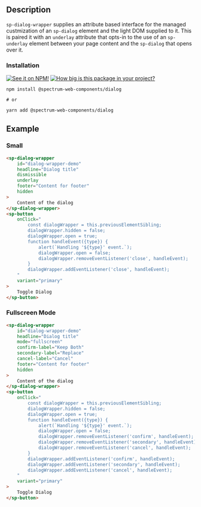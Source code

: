 ## Description

`sp-dialog-wrapper` supplies an attribute based interface for the managed custmization of an `sp-dialog` element and the light DOM supplied to it. This is paired it with an `underlay` attribute that opts-in to the use of an `sp-underlay` element between your page content and the `sp-dialog` that opens over it.

### Installation

[![See it on NPM!](https://img.shields.io/npm/v/@spectrum-web-components/dialog?style=for-the-badge)](https://www.npmjs.com/package/@spectrum-web-components/dialog)
[![How big is this package in your project?](https://img.shields.io/bundlephobia/minzip/@spectrum-web-components/dialog?style=for-the-badge)](https://bundlephobia.com/result?p=@spectrum-web-components/dialog)

```
npm install @spectrum-web-components/dialog

# or

yarn add @spectrum-web-components/dialog
```

## Example

### Small

```html
<sp-dialog-wrapper
    id="dialog-wrapper-demo"
    headline="Dialog title"
    dismissible
    underlay
    footer="Content for footer"
    hidden
>
    Content of the dialog
</sp-dialog-wrapper>
<sp-button
    onClick="
        const dialogWrapper = this.previousElementSibling;
        dialogWrapper.hidden = false;
        dialogWrapper.open = true;
        function handleEvent({type}) {
            alert(`Handling '${type}' event.`);
            dialogWrapper.open = false;
            dialogWrapper.removeEventListener('close', handleEvent);
        }
        dialogWrapper.addEventListener('close', handleEvent);
    "
    variant="primary"
>
    Toggle Dialog
</sp-button>
```

### Fullscreen Mode

```html
<sp-dialog-wrapper
    id="dialog-wrapper-demo"
    headline="Dialog title"
    mode="fullscreen"
    confirm-label="Keep Both"
    secondary-label="Replace"
    cancel-label="Cancel"
    footer="Content for footer"
    hidden
>
    Content of the dialog
</sp-dialog-wrapper>
<sp-button
    onClick="
        const dialogWrapper = this.previousElementSibling;
        dialogWrapper.hidden = false;
        dialogWrapper.open = true;
        function handleEvent({type}) {
            alert(`Handling '${type}' event.`);
            dialogWrapper.open = false;
            dialogWrapper.removeEventListener('confirm', handleEvent);
            dialogWrapper.removeEventListener('secondary', handleEvent);
            dialogWrapper.removeEventListener('cancel', handleEvent);
        }
        dialogWrapper.addEventListener('confirm', handleEvent);
        dialogWrapper.addEventListener('secondary', handleEvent);
        dialogWrapper.addEventListener('cancel', handleEvent);
    "
    variant="primary"
>
    Toggle Dialog
</sp-button>
```
